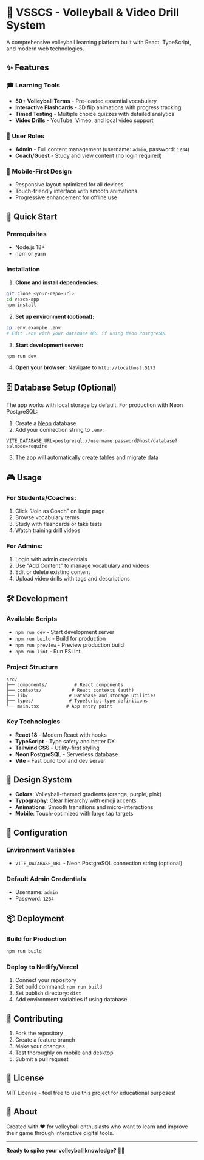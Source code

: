 # 🏐 VSSCS - Volleyball & Video Drill System

A comprehensive volleyball learning platform built with React, TypeScript, and modern web technologies.

## ✨ Features

### 🎓 Learning Tools
- **50+ Volleyball Terms** - Pre-loaded essential vocabulary
- **Interactive Flashcards** - 3D flip animations with progress tracking
- **Timed Testing** - Multiple choice quizzes with detailed analytics
- **Video Drills** - YouTube, Vimeo, and local video support

### 👥 User Roles
- **Admin** - Full content management (username: `admin`, password: `1234`)
- **Coach/Guest** - Study and view content (no login required)

### 📱 Mobile-First Design
- Responsive layout optimized for all devices
- Touch-friendly interface with smooth animations
- Progressive enhancement for offline use

## 🚀 Quick Start

### Prerequisites
- Node.js 18+ 
- npm or yarn

### Installation

1. **Clone and install dependencies:**
```bash
git clone <your-repo-url>
cd vsscs-app
npm install
```

2. **Set up environment (optional):**
```bash
cp .env.example .env
# Edit .env with your database URL if using Neon PostgreSQL
```

3. **Start development server:**
```bash
npm run dev
```

4. **Open your browser:**
Navigate to `http://localhost:5173`

## 🗄️ Database Setup (Optional)

The app works with local storage by default. For production with Neon PostgreSQL:

1. Create a [Neon](https://neon.tech) database
2. Add your connection string to `.env`:
```
VITE_DATABASE_URL=postgresql://username:password@host/database?sslmode=require
```
3. The app will automatically create tables and migrate data

## 🎮 Usage

### For Students/Coaches:
1. Click "Join as Coach" on login page
2. Browse vocabulary terms
3. Study with flashcards or take tests
4. Watch training drill videos

### For Admins:
1. Login with admin credentials
2. Use "Add Content" to manage vocabulary and videos
3. Edit or delete existing content
4. Upload video drills with tags and descriptions

## 🛠️ Development

### Available Scripts
- `npm run dev` - Start development server
- `npm run build` - Build for production
- `npm run preview` - Preview production build
- `npm run lint` - Run ESLint

### Project Structure
```
src/
├── components/          # React components
├── contexts/           # React contexts (auth)
├── lib/               # Database and storage utilities
├── types/             # TypeScript type definitions
└── main.tsx          # App entry point
```

### Key Technologies
- **React 18** - Modern React with hooks
- **TypeScript** - Type safety and better DX
- **Tailwind CSS** - Utility-first styling
- **Neon PostgreSQL** - Serverless database
- **Vite** - Fast build tool and dev server

## 🎨 Design System

- **Colors**: Volleyball-themed gradients (orange, purple, pink)
- **Typography**: Clear hierarchy with emoji accents
- **Animations**: Smooth transitions and micro-interactions
- **Mobile**: Touch-optimized with large tap targets

## 🔧 Configuration

### Environment Variables
- `VITE_DATABASE_URL` - Neon PostgreSQL connection string (optional)

### Default Admin Credentials
- Username: `admin`
- Password: `1234`

## 📦 Deployment

### Build for Production
```bash
npm run build
```

### Deploy to Netlify/Vercel
1. Connect your repository
2. Set build command: `npm run build`
3. Set publish directory: `dist`
4. Add environment variables if using database

## 🤝 Contributing

1. Fork the repository
2. Create a feature branch
3. Make your changes
4. Test thoroughly on mobile and desktop
5. Submit a pull request

## 📄 License

MIT License - feel free to use this project for educational purposes!

## 🏐 About

Created with ❤️ for volleyball enthusiasts who want to learn and improve their game through interactive digital tools.

---

**Ready to spike your volleyball knowledge?** 🏐✨